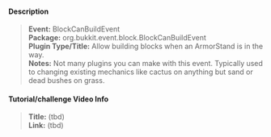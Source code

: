 #### Description
> **Event:** BlockCanBuildEvent  
> **Package:** org.bukkit.event.block.BlockCanBuildEvent  
> **Plugin Type/Title:** Allow building blocks when an ArmorStand is in the way.  
> **Notes:** Not many plugins you can make with this event. Typically used to changing existing mechanics like cactus on anything but sand or dead bushes on grass.
#### Tutorial/challenge Video Info

> **Title:** (tbd)  
> **Link:** (tbd)  
